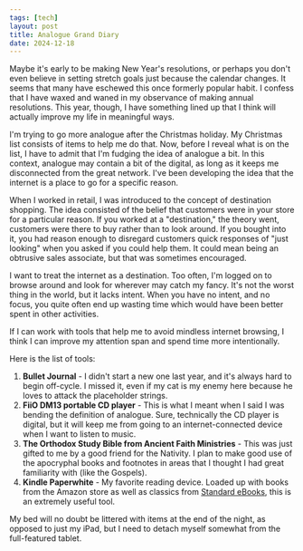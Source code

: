 ```yaml
---
tags: [tech]
layout: post
title: Analogue Grand Diary
date: 2024-12-18
---
```


Maybe it's early to be making New Year's resolutions, or perhaps you don't even believe in setting stretch goals just because the calendar changes. It seems that many have eschewed this once formerly popular habit. I confess that I have waxed and waned in my observance of making annual resolutions. This year, though, I have something lined up that I think will actually improve my life in meaningful ways. 

I'm trying to go more analogue after the Christmas holiday. My Christmas list consists of items to help me do that. Now, before I reveal what is on the list, I have to admit that I'm fudging the idea of analogue a bit. In this context, analogue may contain a bit of the digital, as long as it keeps me disconnected from the great network. I've been developing the idea that the internet is a place to go for a specific reason. 

<!--more-->

When I worked in retail, I was introduced to the concept of destination shopping. The idea consisted of the belief that customers were in your store for a particular reason. If you worked at a "destination," the theory went, customers were there to buy rather than to look around. If you bought into it, you had reason enough to disregard customers quick responses of "just looking" when you asked if you could help them. It could mean being an obtrusive sales associate, but that was sometimes encouraged. 

I want to treat the internet as a destination. Too often, I'm logged on to browse around and look for wherever may catch my fancy. It's not the worst thing in the world, but it lacks intent. When you have no intent, and no focus, you quite often end up wasting time which would have been better spent in other activities. 

If I can work with tools that help me to avoid mindless internet browsing, I think I can improve my attention span and spend time more intentionally. 

Here is the list of tools:

1. **Bullet Journal** - I didn't start a new one last year, and it's always hard to begin off-cycle. I missed it, even if my cat is my enemy here because he loves to attack the placeholder strings. 
2. **FiiO DM13 portable CD player** - This is what I meant when I said I was bending the definition of analogue. Sure, technically the CD player is digital, but it will keep me from going to an internet-connected device when I want to listen to music. 
3. **The Orthodox Study Bible from Ancient Faith Ministries** - This was just gifted to me by a good friend for the Nativity. I plan to make good use of the apocryphal books and footnotes in areas that I thought I had great familiarity with (like the Gospels).
4. **Kindle Paperwhite** - My favorite reading device. Loaded up with books from the Amazon store as well as classics from [Standard eBooks][1], this is an extremely useful tool. 

My bed will no doubt be littered with items at the end of the night, as opposed to just my iPad, but I need to detach myself somewhat from the full-featured tablet. 



[1]: https://standardebooks.org

